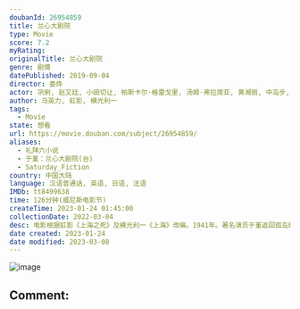 ```yaml
---
doubanId: 26954859
title: 兰心大剧院
type: Movie
score: 7.2
myRating: 
originalTitle: 兰心大剧院
genre: 剧情
datePublished: 2019-09-04
director: 娄烨
actor: 巩俐, 赵又廷, 小田切让, 帕斯卡尔·格雷戈里, 汤姆·弗拉席亚, 黄湘丽, 中岛步, 王传君, 张颂文, 曹苏苏, 李伟龙, 姜健, 中泉英雄, 涩谷天马, 王箫淇
author: 马英力, 虹影, 横光利一
tags:
  - Movie
state: 想看
url: https://movie.douban.com/subject/26954859/
aliases:
  - 礼拜六小说
  - 于堇：兰心大剧院(台)
  - Saturday_Fiction
country: 中国大陆
language: 汉语普通话, 英语, 日语, 法语
IMDb: tt8499638
time: 126分钟(威尼斯电影节)
createTime: 2023-01-24 01:45:00
collectionDate: 2022-03-04
desc: 电影根据虹影《上海之死》及横光利一《上海》改编。1941年。著名演员于堇返回孤岛时期的上海，表面上是为了出演她的旧爱执导的话剧《礼拜六小说》。但是她真正的目的是什么？是为了救出她的前夫？为了给盟军搜...
date created: 2023-01-24
date modified: 2023-03-08
---
```


![image](p2681336608.jpg)

Comment:
---
